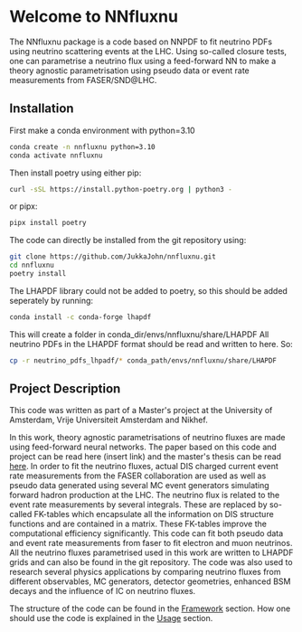 # Welcome to NNfluxnu

The NNfluxnu package is a code based on NNPDF to fit neutrino PDFs using neutrino scattering events at the LHC. Using so-called closure tests, one can parametrise a neutrino flux using a feed-forward NN to make a theory agnostic parametrisation using pseudo data or event rate measurements from FASER/SND@LHC. 

## Installation
First make a conda environment with python=3.10
```bash
conda create -n nnfluxnu python=3.10
conda activate nnfluxnu
```
Then install poetry using either pip:
```bash
curl -sSL https://install.python-poetry.org | python3 -
```

or pipx:
```bash
pipx install poetry
```

The code can directly be installed from the git repository using:
```bash
git clone https://github.com/JukkaJohn/nnfluxnu.git
cd nnfluxnu
poetry install
```
The LHAPDF library could not be added to poetry, so this should be added seperately by running:
```bash
conda install -c conda-forge lhapdf
```
This will create a folder in conda_dir/envs/nnfluxnu/share/LHAPDF
All neutrino PDFs in the LHAPDF format should be read and written to here.
So:
```bash
cp -r neutrino_pdfs_lhpadf/* conda_path/envs/nnfluxnu/share/LHAPDF
```    

<!-- * `mkdocs new [dir-name]` - Create a new project.
* `mkdocs serve` - Start the live-reloading docs server.
* `mkdocs build` - Build the documentation site.
* `mkdocs -h` - Print help message and exit. -->



## Project Description
This code was written as part of a Master's project at the University of Amsterdam, Vrije Universiteit Amsterdam and Nikhef. 

In this work, theory agnostic parametrisations of neutrino fluxes are made using feed-forward neural networks. The paper based on this code and project can be read here (insert link) and the master's thesis can be read  [here](img/Thesis_16_06.pdf). In order to fit the neutrino fluxes, actual DIS charged current event rate measurements from the FASER collaboration are used as well as pseudo data generated using several MC event generators simulating forward hadron production at the LHC. The neutrino flux is related to the event rate measurements by several integrals. These are replaced by so-called FK-tables which encapsulate all the information on DIS structure functions and are contained in a matrix. These FK-tables improve the computational efficiency significantly. This code can fit both pseudo data and event rate measurements from faser to fit electron and muon neutrinos. All the neutrino fluxes parametrised used in this work are written to LHAPDF grids and can also be found in the git repository. The code was also used to research several physics applications by comparing neutrino fluxes from different observables, MC generators, detector geometries, enhanced BSM decays and the influence of IC on neutrino fluxes. 

The structure of the code can be found in the [Framework](framework.md) section. How one should use the code is explained in the [Usage](usage.md) section. 